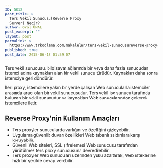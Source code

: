 ```yaml
---
ID: 5812
post_title: >
  Ters Vekil Sunucusu(Reverse Proxy
  Server) Nedir?
author: Oral ÜNAL
post_excerpt: ""
layout: post
permalink: >
  https://www.trkodlama.com/makaleler/ters-vekil-sunucusureverse-proxy-server-nedir-5812.html
published: true
post_date: 2015-06-17 01:59:07
---
```

Ters vekil sunucusu, bilgisayar ağlarında bir veya daha fazla sunucudan istemci adına kaynakları alan bir vekil sunucu türüdür. Kaynakları daha sonra istemciye geri döndürür.

İleri proxy, istemcilere yakın bir yerde çalışan Web sunucularla istemciler arasında aracı olan bir vekil sunucusudur. Ters vekil ise sunucu tarafında bulunan bir vekil sunucudur ve kaynakları Web sunucularından çekerek istemcilere iletir.
<h2>Reverse Proxy'nin Kullanım Amaçları</h2>
<ul>
 	<li>Ters proxyler sunucularda varlığını ve özelliğini gizleyebilir.</li>
 	<li>Uygulama güvenlik duvarı özellikleri Web tabanlı saldırılara karşı koruyabilir.</li>
 	<li>Güvenli Web siteleri, SSL şifrelemesi Web sunucusu tarafından yürütülmez ters proxy sunucusuna devredilebilir.</li>
 	<li>Ters proxyler Web sunucuları üzerinden yükü azaltarak, Web isteklerine hızlı bir şekilde cevap verebilir.</li>
</ul>